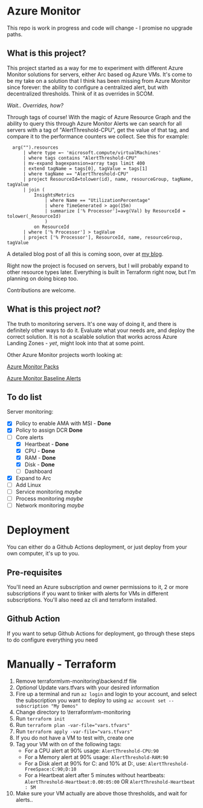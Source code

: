 # Azure Monitor
This repo is work in progress and code will change - I promise no upgrade paths.

## What is this project?
This project started as a way for me to experiment with different Azure Monitor solutions for servers, either Arc based og Azure VMs. 
It's come to be my take on a solution that I think has been missing from Azure Monitor since forever: the ability to configure a centralized alert, but with decentralized thresholds. Think of it as overrides in SCOM. 

*Wait.. Overrides, how?*

Through tags of course! With the magic of Azure Resource Graph and the ability to query this through Azure Monitor Alerts we can search for all servers with a tag of "AlertThreshold-CPU", get the value of that tag, and compare it to the performance counters we collect. See this for example: 

```
  arg("").resources
      | where type =~ 'microsoft.compute/virtualMachines'
      | where tags contains "AlertThreshold-CPU"
      | mv-expand bagexpansion=array tags limit 400 
      | extend tagName = tags[0], tagValue = tags[1] 
      | where tagName == "AlertThreshold-CPU" 
      | project ResourceId=tolower(id), name, resourceGroup, tagName, tagValue 
      | join ( 
          InsightsMetrics
              | where Name == "UtilizationPercentage"
              | where TimeGenerated > ago(15m)
              | summarize ['% Processor']=avg(Val) by ResourceId = tolower(_ResourceId)
              )
          on ResourceId
      | where ['% Processor'] > tagValue
      | project ['% Processor'], ResourceId, name, resourceGroup, tagValue
```
A detailed blog post of all this is coming soon, over at [my blog](https://cloudpuzzles.net).

Right now the project is focused on servers, but I will probably expand to other resource types later. 
Everything is built in Terraform right now, but I'm planning on doing bicep too. 

Contributions are welcome.

## What is this project *not*?
The truth to monitoring servers. It's one way of doing it, and there is definitely other ways to do it. Evaluate what your needs are, and deploy the correct solution. 
It is not a scalable solution that works across Azure Landing Zones - *yet*, might look into that at some point.

Other Azure Monitor projects worth looking at:

[Azure Monitor Packs](https://github.com/Azure/AzureMonitorStarterPacks)

[Azure Monitor Baseline Alerts](https://github.com/Azure/azure-monitor-baseline-alerts)

## To do list
Server monitoring:
- [x] Policy to enable AMA with MSI - **Done**
- [x] Policy to assign DCR **Done**
- [ ] Core alerts
  - [x] Heartbeat - **Done**
  - [x] CPU - **Done**
  - [x] RAM - **Done**
  - [x] Disk - **Done**
  - [ ] Dashboard
- [x] Expand to Arc
- [ ] Add Linux
- [ ] Service monitoring *maybe*
- [ ] Process monitoring *maybe*
- [ ] Network monitoring *maybe*

# Deployment
You can either do a Github Actions deployment, or just deploy from your own computer, it's up to you.

## Pre-requisites
You'll need an Azure subscription and owner permissions to it, 2 or more subscriptions if you want to tinker with alerts for VMs in different subscriptions.
You'll also need az cli and terraform installed.

## Github Action
If you want to setup Github Actions for deployment, go through these steps to do configure everything you need

# Manually - Terraform
1. Remove terraform\vm-monitoring\backend.tf file
2. *Optional* Update vars.tfvars with your desired information
3. Fire up a terminal and run ``az login`` and login to your account, and select the subscription you want to deploy to using ``az account set --subscription "My Demos"``
4. Change directory to \terraform\vm-monitoring
5. Run ``terraform init`` 
6. Run ``terraform plan -var-file="vars.tfvars"``
7. Run ``terraform apply -var-file="vars.tfvars"``
8. If you do not have a VM to test with, create one
9. Tag your VM with on of the following tags:
   - For a CPU alert at 90% usage: ``AlertThreshold-CPU:90``
   - For a Memory alert at 90% usage: ``AlertThreshold-RAM:90``
   - For a Disk alert at 90% for C: and 10% at D:, use: ``AlertThreshold-FreeSpace:C:90;D:10``
   - For a Heartbeat alert after 5 minutes without heartbeats: ``AlertThreshold-Heartbeat:0.00:05:00``   OR   ``AlertThreshold-Heartbeat : 5M``
10. Make sure your VM actually are above those thresholds, and wait for alerts..